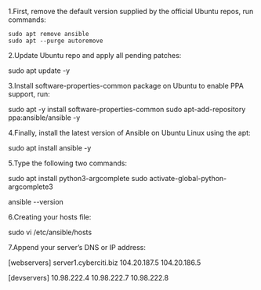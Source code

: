 1.First, remove the default version supplied by the official Ubuntu repos, run commands:
```
sudo apt remove ansible
sudo apt --purge autoremove
````
2.Update Ubuntu repo and apply all pending patches:

sudo apt update -y

3.Install software-properties-common package on Ubuntu to enable PPA support, run:

sudo apt -y install software-properties-common
sudo apt-add-repository ppa:ansible/ansible -y

4.Finally, install the latest version of Ansible on Ubuntu Linux using the apt:

sudo apt install ansible -y


5.Type the following two commands:

sudo apt install python3-argcomplete
sudo activate-global-python-argcomplete3

ansible --version


6.Creating your hosts file:

sudo vi /etc/ansible/hosts

7.Append your server’s DNS or IP address:

[webservers]
server1.cyberciti.biz
104.20.187.5
104.20.186.5

[devservers]
10.98.222.4
10.98.222.7
10.98.222.8
